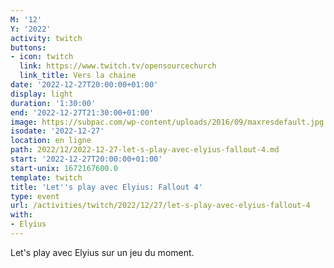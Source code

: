 ```yaml
---
M: '12'
Y: '2022'
activity: twitch
buttons:
- icon: twitch
  link: https://www.twitch.tv/opensourcechurch
  link_title: Vers la chaine
date: '2022-12-27T20:00:00+01:00'
display: light
duration: '1:30:00'
end: '2022-12-27T21:30:00+01:00'
image: https://subpac.com/wp-content/uploads/2016/09/maxresdefault.jpg
isodate: '2022-12-27'
location: en ligne
path: 2022/12/2022-12-27-let-s-play-avec-elyius-fallout-4.md
start: '2022-12-27T20:00:00+01:00'
start-unix: 1672167600.0
template: twitch
title: 'Let''s play avec Elyius: Fallout 4'
type: event
url: /activities/twitch/2022/12/27/let-s-play-avec-elyius-fallout-4
with:
- Elyius
---
```

Let's play avec Elyius sur un jeu du moment.